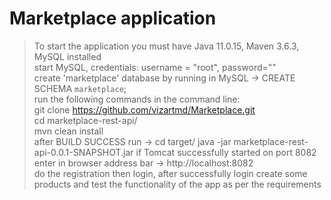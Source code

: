# Marketplace application
> To start the application you must have Java 11.0.15, Maven 3.6.3, MySQL installed<br />
> start MySQL, credentials: username = "root", password=""<br />
> create 'marketplace' database by running in MySQL -> CREATE SCHEMA `marketplace`;<br />
> run the following commands in the command line:<br />
> git clone https://github.com/vizartmd/Marketplace.git<br />
> cd marketplace-rest-api/<br />
> mvn clean install<br />
> after BUILD SUCCESS run -> cd target/
> java -jar marketplace-rest-api-0.0.1-SNAPSHOT.jar
> if Tomcat successfully started on port 8082
> enter in browser address bar -> http://localhost:8082<br />
> do the registration then login, after successfully login create some products and test the functionality of the app as per the requirements<br />





